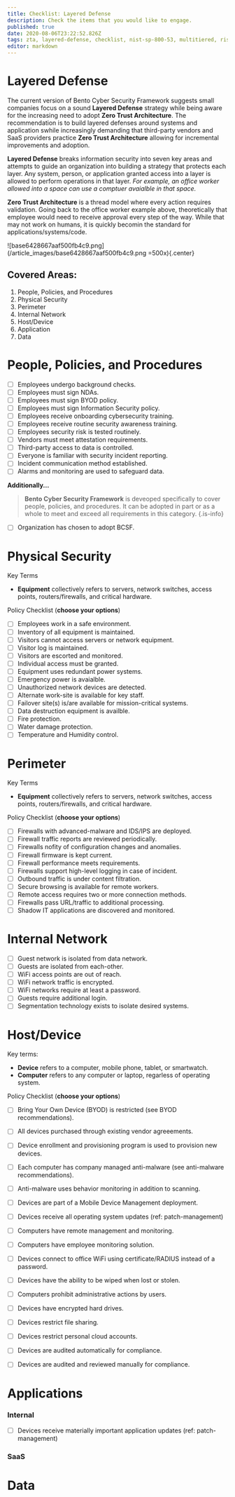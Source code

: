 ```yaml
---
title: Checklist: Layered Defense
description: Check the items that you would like to engage.
published: true
date: 2020-08-06T23:22:52.826Z
tags: zta, layered-defense, checklist, nist-sp-800-53, multitiered, risk-management
editor: markdown
---
```


# Layered Defense
The current version of Bento Cyber Security Framework suggests small companies focus on a sound **Layered Defense** strategy while being aware for the increasing need to adopt **Zero Trust Architecture**. The recommendation is to build layered defenses around systems and application swhile increasingly demanding that third-party vendors and SaaS providers practice **Zero Trust Architecture** allowing for incremental improvements and adoption.

**Layered Defense** breaks information security into seven key areas and attempts to guide an organization into building a strategy that protects each layer.  Any system, person, or application granted access into a layer is allowed to perform operations in that layer.  *For example, an office worker allowed into a space can use a comptuer avaialble in that space.*

**Zero Trust Architecture** is a thread model where every action requires validation. Going back to the office worker example above, theoretically that employee would need to receive approval every step of the way.  While that may not work on humans, it is quickly becomin the standard for applications/systems/code.

![base6428667aaf500fb4c9.png](/article_images/base6428667aaf500fb4c9.png =500x){.center}


## Covered Areas:

1. People, Policies, and Procedures
1. Physical Security
1. Perimeter
1. Internal Network
1. Host/Device
1. Application
1. Data

# People, Policies, and Procedures

- [ ] Employees undergo background checks. 
- [ ] Employees must sign NDAs.
- [ ] Employees must sign BYOD policy.
- [ ] Employees must sign Information Security policy.
- [ ] Employees receive onboarding cybersecurity training.
- [ ] Employees receive routine security awareness training.
- [ ] Employees security risk is tested routinely.
- [ ] Vendors must meet attestation requirements. 
- [ ] Third-party access to data is controlled. 
- [ ] Everyone is familiar with security incident reporting.
- [ ] Incident communication method established.
- [ ] Alarms and monitoring are used to safeguard data. 

**Additionally...**
> **Bento Cyber Security Framework** is deveoped specifically to cover people, policies, and procedures. It can be adopted in part or as a whole to meet and exceed all requirements in this category.
{.is-info}


- [ ] Organization has chosen to adopt BCSF.


# Physical Security
Key Terms
- **Equipment** collectively refers to servers, network switches, access points, routers/firewalls, and critical hardware.

Policy Checklist (**choose your options**) 
- [ ] Employees work in a safe environment. 
- [ ] Inventory of all equipment is maintained. 
- [ ] Visitors cannot access servers or network equipment.
- [ ] Visitor log is maintained. 
- [ ] Visitors are escorted and monitored. 
- [ ] Individual access must be granted.
- [ ] Equipment uses redundant power systems.
- [ ] Emergency power is avaialble. 
- [ ] Unauthorized network devices are detected.
- [ ] Alternate work-site is available for key staff. 
- [ ] Failover site(s) is/are available for mission-critical systems.
- [ ] Data destruction equipment is availble. 
- [ ] Fire protection.
- [ ] Water damage protection. 
- [ ] Temperature and Humidity control.

# Perimeter
Key Terms
- **Equipment** collectively refers to servers, network switches, access points, routers/firewalls, and critical hardware.

Policy Checklist (**choose your options**) 

- [ ] Firewalls with advanced-malware and IDS/IPS are deployed.
- [ ] Firewall traffic reports are reviewed periodically.
- [ ] Firewalls nofity of configuration changes and anomalies.
- [ ] Firewall firmware is kept current. 
- [ ] Firewall performance meets requirements. 
- [ ] Firewalls support high-level logging in case of incident.
- [ ] Outbound traffic is under content filtration.
- [ ] Secure browsing is available for remote workers.
- [ ] Remote access requires two or more connection methods. 
- [ ] Firewalls pass URL/traffic to additional processing.
- [ ] Shadow IT applications are discovered and monitored. 

# Internal Network

- [ ] Guest network is isolated from data network.
- [ ] Guests are isolated from each-other.
- [ ] WiFi access points are out of reach. 
- [ ] WiFi network traffic is encrypted.
- [ ] WiFi networks require at least a password.
- [ ] Guests require additional login.
- [ ] Segmentation technology exists to isolate desired systems.

# Host/Device

Key terms:
- **Device** refers to a computer, mobile phone, tablet, or smartwatch.
- **Computer** refers to any computer or laptop, regarless of operating system.

Policy Checklist (**choose your options**) 

- [ ] Bring Your Own Device (BYOD) is restricted (see BYOD recommendations).
- [ ] All devices purchased through existing vendor agreeements.
- [ ] Device enrollment and provisioning program is used to provision new devices.
- [ ] Each computer has company managed anti-malware (see anti-malware recommendations). 
- [ ] Anti-malware uses behavior monitoring in addition to scanning.
- [ ] Devices are part of a Mobile Device Management deployment.
- [ ] Devices receive all operating system updates (ref: patch-management) 

- [ ] Computers have remote management and monitoring.
- [ ] Computers have employee monitoring solution.
- [ ] Devices connect to office WiFi using certificate/RADIUS instead of a password.
- [ ] Devices have the ability to be wiped when lost or stolen. 
- [ ] Computers prohibit administrative actions by users.
- [ ] Devices have encrypted hard drives.
- [ ] Devices restrict file sharing.
- [ ] Devices restrict personal cloud accounts.
- [ ] Devices are audited automatically for compliance.
- [ ] Devices are audited and reviewed manually for compliance. 


# Applications

### Internal
- [ ] Devices receive materially important application updates (ref: patch-management) 

### SaaS

# Data




